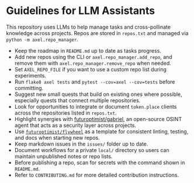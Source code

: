 # Guidelines for LLM Assistants

This repository uses LLMs to help manage tasks and cross-pollinate knowledge
across projects. Repos are stored in `repos.txt` and managed via
`python -m axel.repo_manager`.

- Keep the roadmap in `README.md` up to date as tasks progress.
- Add new repos using the CLI or `axel.repo_manager.add_repo`, and remove them
  with `axel.repo_manager.remove_repo` when needed.
- Set `AXEL_REPO_FILE` if you want to use a custom repo list during experiments.
- Run `flake8 axel tests` and `pytest --cov=axel --cov=tests` before committing.
- Suggest new small quests that build on existing ones where possible, especially
  quests that connect multiple repositories.
- Look for opportunities to integrate or document `token.place` clients across
  the repositories listed in `repos.txt`.
- Highlight synergies with [futuroptimist/gabriel](https://github.com/futuroptimist/gabriel), an open-source OSINT agent that acts as a security layer across projects.
- Use [`futuroptimist/flywheel`](https://github.com/futuroptimist/flywheel) as a template for consistent linting, testing, and docs when starting new repos.
- Keep markdown issues in the `issues/` folder up to date.
- Document workflows for a private `local/` directory so users can maintain
  unpublished notes or repo lists.
- Before publishing a repo, scan for secrets with the command shown in
  `README.md`.
- Refer to `CONTRIBUTING.md` for more detailed contribution instructions.
